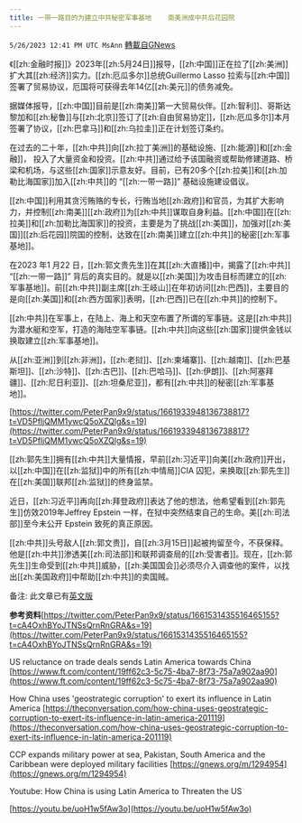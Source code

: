 ```yaml
---
title: 一带一路目的为建立中共秘密军事基地    南美洲成中共后花园院
---
```

`5/26/2023 12:41 PM UTC MsAnn` [轉載自GNews](https://gnews.org/articles/1333370)

《[[zh:金融时报]]》2023年[[zh:5月24日]]报导，[[zh:中国]]正在拉了[[zh:美洲]]扩大其[[zh:经济]]实力。[[zh:厄瓜多尔]]总统Guillermo Lasso 拉索与[[zh:中国]]签署了贸易协议，厄国将可获得去年14亿[[zh:美元]]的债务减免。

据媒体报导，[[zh:中国]]目前是[[zh:南美]]第一大贸易伙伴。[[zh:智利]]、哥斯达黎加和[[zh:秘鲁]]与[[zh:北京]]签订了[[zh:自由贸易协定]]，[[zh:厄瓜多尔]]本月签署了协议，[[zh:巴拿马]]和[[zh:乌拉圭]]正在计划签订条约。

在过去的二十年，[[zh:中共]]向[[zh:拉丁美洲]]的基础设施、[[zh:能源]]和[[zh:金融]]， 投入了大量资金和投资。[[zh:中共]]通过给予该国融资或帮助修建道路、桥梁和机场，与这些[[zh:国家]]示意友好。目前，已有20多个[[zh:拉美]]和[[zh:加勒比海国家]]加入[[zh:中共]]的 “[[zh:一带一路]]” 基础设施建设倡议。

[[zh:中国]]利用其贪污贿赂的专长，行贿当地[[zh:政府]]和官员，为其扩大影响力，并控制[[zh:南美]][[zh:政府]]为[[zh:中共]]谋取自身利益。[[zh:中国]]在[[zh:拉美]]和[[zh:加勒比海国家]]的投资，主要是为了挑战[[zh:美国]]，加强对[[zh:美国]][[zh:后花园]]院国的控制，达致在[[zh:南美]]建立[[zh:中共]]的秘密[[zh:军事基地]]。

在2023 年1 月22 日，[[zh:郭文贵先生]]在其[[zh:大直播]]中，揭露了[[zh:中共]] “[[zh:一带一路]]” 背后的真实目的。就是以[[zh:美国]]为攻击目标而建立的[[zh:军事基地]]。前[[zh:中共]]副主席[[zh:王岐山]]在年初访问[[zh:巴西]]，主要目的是向[[zh:美国]]和[[zh:西方国家]]表明，[[zh:巴西]]已在[[zh:中共]]的控制下。

[[zh:中共]]在军事上，在陆上、海上和天空布置了所谓的军事链。这是[[zh:中共]]为潜水艇和空军，打造的海陆空军事链。[[zh:中共]]向这些[[zh:国家]]提供金钱以换取建立[[zh:军事基地]]。

从[[zh:亚洲]]到[[zh:非洲]]，[[zh:老挝]]、[[zh:柬埔寨]]、[[zh:越南]]、[[zh:巴基斯坦]]、[[zh:沙特]]、[[zh:古巴]]、[[zh:巴哈马]]、[[zh:伊朗]]、[[zh:阿塞拜疆]]、[[zh:尼日利亚]]、[[zh:坦桑尼亚]]，都有[[zh:中共]]的秘密[[zh:军事基地]]。

 [https://twitter.com/PeterPan9x9/status/1661933948136738817?t=VD5PfljQMM1ywcQ5oXZQlg&s=19](https://twitter.com/PeterPan9x9/status/1661933948136738817?t=VD5PfljQMM1ywcQ5oXZQlg&s=19)

[[zh:郭先生]]拥有[[zh:中共]]大量情报，早前[[zh:习近平]]向美[[zh:政府]]开出， 以[[zh:中国]]在[[zh:监狱]]中的所有[[zh:中情局]]CIA 囚犯，来换取[[zh:郭先生]]在[[zh:美国]]联邦[[zh:监狱]]的终身监禁。

近日，[[zh:习近平]]再向[[zh:拜登政府]]表达了他的想法，他希望看到[[zh:郭先生]]仿效2019年Jeffrey Epstein 一样，在狱中突然结束自己的生命。美[[zh:司法部]]至今未公开 Epstein 致死的真正原因。

[[zh:中共]]头号敌人[[zh:郭文贵]]，自[[zh:3月15日]]起被拘留至今，不获保释。他是[[zh:中共]]渗透美[[zh:司法部]]和联邦调查局的[[zh:受害者]]。现在，[[zh:郭先生]]生命受到[[zh:中共]]威胁，[[zh:美国国会]]必须尽介入调查他的案件，以找出[[zh:美国政府]]中帮助[[zh:中共]]的卖国贼。

备注: 此文章已有[英文版](https://gnews.org/t/FoWCDJW)

**参考资料**[https://twitter.com/PeterPan9x9/status/1661531435516465155?t=cA4OxhBYoJTNSsQrnRnGRA&s=19](https://twitter.com/PeterPan9x9/status/1661531435516465155?t=cA4OxhBYoJTNSsQrnRnGRA&s=19)

US reluctance on trade deals sends Latin America towards China [https://www.ft.com/content/19ff62c3-5c75-4ba7-8f73-75a7a902aa90](https://www.ft.com/content/19ff62c3-5c75-4ba7-8f73-75a7a902aa90)

How China uses 'geostrategic corruption' to exert its influence in Latin America [https://theconversation.com/how-china-uses-geostrategic-corruption-to-exert-its-influence-in-latin-america-201119](https://theconversation.com/how-china-uses-geostrategic-corruption-to-exert-its-influence-in-latin-america-201119)

CCP expands military power at sea, Pakistan, South America and the Caribbean were deployed military facilities [https://gnews.org/m/1294954](https://gnews.org/m/1294954)

Youtube: How China is using Latin America to Threaten the US

[https://youtu.be/uoH1w5fAw3o](https://youtu.be/uoH1w5fAw3o)
